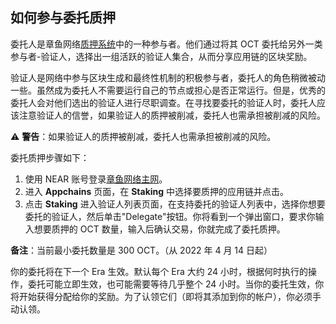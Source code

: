 ## 如何参与委托质押

委托人是章鱼网络[质押系统](../general/octopus-staking.md)中的一种参与者。他们通过将其 OCT 委托给另外一类参与者-验证人，选择出一组活跃的验证人集合，从而分享应用链的区块奖励。

验证人是网络中参与区块生成和最终性机制的积极参与者，委托人的角色稍微被动一些。虽然成为委托人不需要运行自己的节点或担心是否正常运行。但是，优秀的委托人会对他们选出的验证人进行尽职调查。在寻找要委托的验证人时，委托人应该注意验证人的信誉，如果验证人的质押被削减，委托人也需承担被削减的风险。

:warning: **警告**：如果验证人的质押被削减，委托人也需承担被削减的风险。

委托质押步骤如下：

1. 使用 NEAR 账号登录[章鱼网络主网](https://mainnet.oct.network)。
2. 进入 **Appchains** 页面，在 **Staking** 中选择要质押的应用链并点击。
3. 点击 **Staking** 进入验证人列表页面，在支持委托的验证人列表中，选择你想要委托的验证人，然后单击"Delegate"按钮。你将看到一个弹出窗口，要求你输入想要质押的 OCT 数量，输入后确认交易，你就完成了委托质押。

**备注**：当前最小委托数量是 300 OCT。（从 2022 年 4 月 14 日起）


你的委托将在下一个 Era 生效。默认每个 Era 大约 24 小时，根据何时执行的操作，委托可能立即生效，也可能需要等待几乎整个 24 小时。当你的委托生效，你将开始获得分配给你的奖励。为了认领它们（即将其添加到你的帐户），你必须手动认领。
